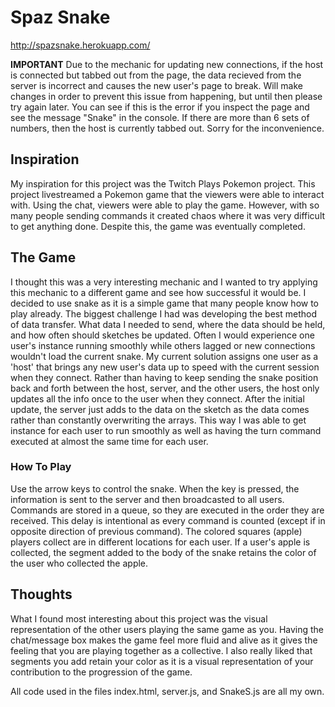 # Spaz Snake
http://spazsnake.herokuapp.com/

**IMPORTANT** Due to the mechanic for updating new connections, if the host is connected but tabbed out from the page, the data recieved from the server is incorrect and causes the new user's page to break. Will make changes in order to prevent this issue from happening, but until then please try again later. You can see if this is the error if you inspect the page and see the message "Snake" in the console. If there are more than 6 sets of numbers, then the host is currently tabbed out. Sorry for the inconvenience.

## Inspiration

My inspiration for this project was the Twitch Plays Pokemon project. 
This project livestreamed a Pokemon game that the viewers were able to interact with. 
Using the chat, viewers were able to play the game. 
However, with so many people sending commands it created chaos where it was very difficult to get anything done.
Despite this, the game was eventually completed. 

## The Game

I thought this was a very interesting mechanic and I wanted to try applying this mechanic to a different game and see how successful it would be.
I decided to use snake as it is a simple game that many people know how to play already.
The biggest challenge I had was developing the best method of data transfer. What data I needed to send, where the data should be held, and how often should sketches be updated.
Often I would experience one user's instance running smoothly while others lagged or new connections wouldn't load the current snake.
My current solution assigns one user as a 'host' that brings any new user's data up to speed with the current session when they connect.
Rather than having to keep sending the snake position back and forth between the host, server, and the other users, the host only updates all the info once to the user when they connect.
After the initial update, the server just adds to the data on the sketch as the data comes rather than constantly overwriting the arrays.
This way I was able to get instance for each user to run smoothly as well as having the turn command executed at almost the same time for each user.

### How To Play

Use the arrow keys to control the snake. When the key is pressed, the information is sent to the server and then broadcasted to all users. Commands are stored in a queue, so they are executed in the order they are received. This delay is intentional as every command is counted (except if in opposite direction of previous command). The colored squares (apple) players collect are in different locations for each user. If a user's apple is collected, the segment added to the body of the snake retains the color of the user who collected the apple.

## Thoughts
What I found most interesting about this project was the visual representation of the other users playing the same game as you.
Having the chat/message box makes the game feel more fluid and alive as it gives the feeling that you are playing together as a collective.
I also really liked that segments you add retain your color as it is a visual representation of your contribution to the progression of the game. 

All code used in the files index.html, server.js, and SnakeS.js are all my own.
